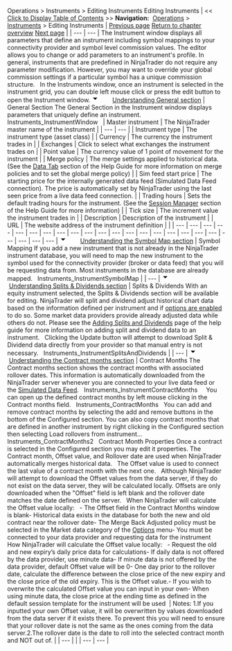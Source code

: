 ﻿
Operations > Instruments > Editing Instruments
Editing Instruments
| << [Click to Display Table of Contents](editing_instruments.md) >> **Navigation:**     [Operations](operations-1.md) > [Instruments](instruments-1.md) > Editing Instruments | [Previous page](manage_database-1.md) [Return to chapter overview](instruments-1.md) [Next page](rolling_over_a_futures_contrac-1.md) |
| --- | --- |
The Instrument window displays all parameters that define an instrument including symbol mappings to your connectivity provider and symbol level commission values. The editor allows you to change or add parameters to an instrument's profile. In general, instruments that are predefined in NinjaTrader do not require any parameter modification. However, you may want to override your global commission settings if a particular symbol has a unique commission structure.
 
In the Instruments window, once an instrument is selected in the instrument grid, you can double left mouse click or press the edit button to open the Instrument window.
![tog_minus](tog_minus-1.gif)        [Understanding General section](javascript:HMToggle('toggle','UnderstandingGeneralSection','UnderstandingGeneralSection_ICON'))
| General Section The General Section in the Instrument window displays parameters that uniquely define an instrument.   Instruments_InstrumentWindow     | Master instrument | The NinjaTrader master name of the instrument | | --- | --- | | Instrument type | The instrument type (asset class) | | Currency | The currency the instrument trades in | | Exchanges | Click to select what exchanges the instrument trades on | | Point value | The currency value of 1 point of movement for the instrument | | Merge policy | The merge settings applied to historical data. (See the [Data Tab](options_marketdata-1.md) section of the Help Guide for more information on merge policies and to set the global merge policy) | | Sim feed start price | The starting price for the internally generated data feed (Simulated Data Feed connection). The price is automatically set by NinjaTrader using the last seen price from a live data feed connection. | | Trading hours | Sets the default trading hours for the instrument. (See the [Session Manager](trading_hours-1.md) section of the Help Guide for more information) | | Tick size | The increment value the instrument trades in | | Description | Description of the instrument | | URL | The website address of the instrument definition | |
| --- | --- | --- | --- | --- | --- | --- | --- | --- | --- | --- | --- | --- | --- | --- | --- | --- | --- | --- | --- | --- | --- | --- |
![tog_minus](tog_minus-1.gif)        [Understanding the Symbol Map section](javascript:HMToggle('toggle','UnderstandingTheSymbolMapSection','UnderstandingTheSymbolMapSection_ICON'))
| Symbol Mapping If you add a new instrument that is not already in the NinjaTrader instrument database, you will need to map the new instrument to the symbol used for the connectivity provider (broker or data feed) that you will be requesting data from. Most instruments in the database are already mapped.   Instruments_InstrumentSymbolMap |
| --- |
![tog_minus](tog_minus-1.gif)        [Understanding Splits & Dividends section](javascript:HMToggle('toggle','UnderstandingSplitsDividendsSection','UnderstandingSplitsDividendsSection_ICON'))
| Splits & Dividends With an equity instrument selected, the Splits & Dividends section will be available for editing. NinjaTrader will split and dividend adjust historical chart data based on the information defined per instrument and if [options are enabled](options_marketdata-1.md) to do so. Some market data providers provide already adjusted data while others do not. Please see the [Adding Splits and Dividends](adding_splits_and_dividends-1.md) page of the help guide for more information on adding split and dividend data to an instrument.   Clicking the Update button will attempt to download Split & Dividend data directly from your provider so that manual entry is not necessary.   Instruments_InstrumentSplitsAndDividends |
| --- |
![tog_minus](tog_minus-1.gif)        [Understanding the Contract months section](javascript:HMToggle('toggle','UnderstandingTheContractMonthsSection','UnderstandingTheContractMonthsSection_ICON'))
| Contract Months The Contract months section shows the contract months with associated rollover dates. This information is automatically downloaded from the NinjaTrader server whenever you are connected to your live data feed or the [Simulated Data Feed](simulated_data_feed_connection-1.md).    Instruments_InstrumentContractMonths     You can open up the defined contract months by left mouse clicking in the Contract months field.    Instruments_ContractMonths   You can add and remove contract months by selecting the add and remove buttons in the bottom of the Configured section. You can also copy contract months that are defined in another instrument by right clicking in the Configured section then selecting Load rollovers from instrument...   Instruments_ContractMonths2   Contract Month Properties Once a contract is selected in the Configured section you may edit it properties. The Contract month, Offset value, and Rollover date are used when NinjaTrader automatically merges historical data.   The Offset value is used to connect the last value of a contract month with the next one.    Although NinjaTrader will attempt to download the Offset values from the data server, if they do not exist on the data server, they will be calculated locally. Offsets are only downloaded when the "Offset" field is left blank and the rollover date matches the date defined on the server.   When NinjaTrader will calculate the Offset value locally:   - The Offset field in the Contract Months window is blank- Historical data exists in the database for both the new and old contract near the rollover date- The Merge Back Adjusted policy must be selected in the Market data category of the [Options](options-1.md) menu- You must be connected to your data provider and requesting data for the instrument  How NinjaTrader will calculate the Offset value locally:   - Request the old and new expiry’s daily price data for calculations- If daily data is not offered by the data provider, use minute data- If minute data is not offered by the data provider, default Offset value will be 0- One day prior to the rollover date, calculate the difference between the close price of the new expiry and the close price of the old expiry. This is the Offset value.- If you wish to overwrite the calculated Offset value you can input in your own- When using minute data, the close price at the ending time as defined in the default session template for the instrument will be used    | Notes:  1.If you inputted your own Offset value, it will be overwritten by values downloaded from the data server if it exists there. To prevent this you will need to ensure that your rollover date is not the same as the ones coming from the data server.2.The rollover date is the date to roll into the selected contract month and NOT out of. | | --- | |
| --- | --- |
